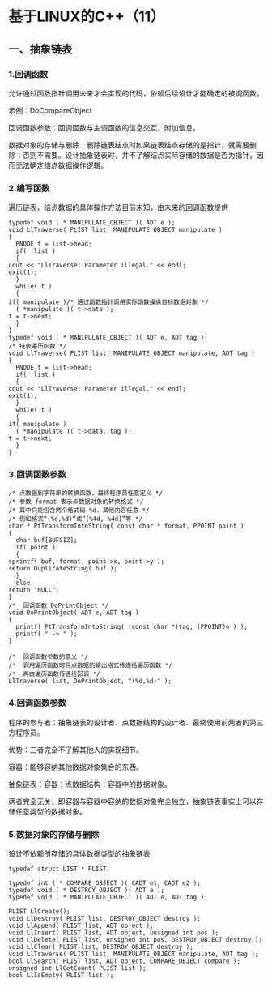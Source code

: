 # 基于LINUX的C++（11）

## 一、抽象链表

### 1.回调函数
允许通过函数指针调用未来才会实现的代码，依赖后续设计才能确定的被调函数。

示例：DoCompareObject

回调函数参数：回调函数与主调函数的信息交互，附加信息。

数据对象的存储与删除：删除链表结点时如果链表结点存储的是指针，就需要删除；否则不需要。设计抽象链表时，并不了解结点实际存储的数据是否为指针，因而无法确定结点数据操作逻辑。

### 2.编写函数
遍历链表，结点数据的具体操作方法目前未知，由未来的回调函数提供

    typedef void ( * MANIPULATE_OBJECT )( ADT e );
    void LlTraverse( PLIST list, MANIPULATE_OBJECT manipulate )
    {
      PNODE t = list->head;
      if( !list )
      {
    cout << "LlTraverse: Parameter illegal." << endl;
    exit(1);
      }
      while( t )
      {
    if( manipulate )/* 通过函数指针调用实际函数操纵目标数据对象 */
      ( *manipulate )( t->data ); 
    t = t->next;
      }
    }
    typedef void ( * MANIPULATE_OBJECT )( ADT e, ADT tag );
    /* 链表遍历函数 */
    void LlTraverse( PLIST list, MANIPULATE_OBJECT manipulate, ADT tag )
    {
      PNODE t = list->head;
      if( !list )
      { 
    cout << "LlTraverse: Parameter illegal." << endl;
    exit(1);
      }
      while( t )
      {
    if( manipulate )
      ( *manipulate )( t->data, tag ); 
    t = t->next;
      }
    }
### 3.回调函数参数

    /* 点数据到字符串的转换函数，最终程序员任意定义 */
    /* 参数 format 表示点数据对象的转换格式 */
    /* 其中只能包含两个格式码 %d，其他内容任意 */
    /* 例如格式“(%d,%d)”或“[%4d, %4d]”等 */
    char * PtTransformIntoString( const char * format, PPOINT point )
    {
      char buf[BUFSIZ];
      if( point )
      {
    sprintf( buf, format, point->x, point->y );
    return DuplicateString( buf );
      }
      else
    return "NULL";
    }
    /*  回调函数 DoPrintObject */
    void DoPrintObject( ADT e, ADT tag )
    {
      printf( PtTransformIntoString( (const char *)tag, (PPOINT)e ) );
      printf( " -> " );
    }
    
    /*  回调函数参数的意义 */
    /*  调用遍历函数时将点数据的输出格式传递给遍历函数 */
    /*  再由遍历函数传递给回调 */
    LlTraverse( list, DoPrintObject, "(%d,%d)" );
### 4.回调函数参数

程序的参与者：抽象链表的设计者、点数据结构的设计者、最终使用前两者的第三方程序员。

优势：三者完全不了解其他人的实现细节。

容器：能够容纳其他数据对象集合的东西。

抽象链表：容器；点数据结构：容器中的数据对象。

两者完全无关，即容器与容器中容纳的数据对象完全独立，抽象链表事实上可以存储任意类型的数据对象。

### 5.数据对象的存储与删除

设计不依赖所存储的具体数据类型的抽象链表

    typedef struct LIST * PLIST;
    
    typedef int ( * COMPARE_OBJECT )( CADT e1, CADT e2 );
    typedef void ( * DESTROY_OBJECT )( ADT e );
    typedef void ( * MANIPULATE_OBJECT )( ADT e, ADT tag );
    
    PLIST LlCreate();
    void LlDestroy( PLIST list, DESTROY_OBJECT destroy );
    void LlAppend( PLIST list, ADT object );
    void LlInsert( PLIST list, ADT object, unsigned int pos );
    void LlDelete( PLIST list, unsigned int pos, DESTROY_OBJECT destroy );
    void LlClear( PLIST list, DESTROY_OBJECT destroy );
    void LlTraverse( PLIST list, MANIPULATE_OBJECT manipulate, ADT tag );
    bool LlSearch( PLIST list, ADT object, COMPARE_OBJECT compare );
    unsigned int LlGetCount( PLIST list );
    bool LlIsEmpty( PLIST list );
    


